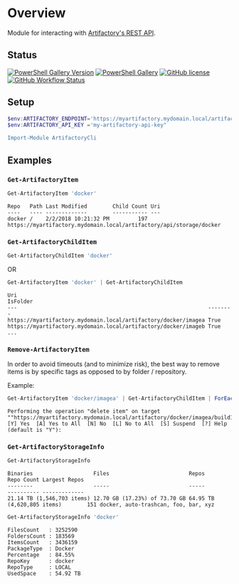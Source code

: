 # Overview

Module for interacting with [Artifactory's REST API](https://www.jfrog.com/confluence/display/JFROG/Artifactory+REST+API#ArtifactoryRESTAPI-DeleteItemFromTrashCan).

## Status

[![PowerShell Gallery Version](https://img.shields.io/powershellgallery/v/ArtifactoryCli)](https://www.powershellgallery.com/packages/ArtifactoryCli)
[![PowerShell Gallery](https://img.shields.io/powershellgallery/dt/ArtifactoryCli?color=green)](https://www.powershellgallery.com/packages/ArtifactoryCli)
[![GitHub license](https://img.shields.io/github/license/chris-peterson/pwsh-artifactory.svg)](LICENSE)
[![GitHub Workflow Status](https://img.shields.io/github/actions/workflow/status/chris-peterson/pwsh-artifactory/deploy.yml?branch=main&label=ci)](https://github.com/chris-peterson/pwsh-artifactory/actions/workflows/deploy.yml)


## Setup

```powershell
$env:ARTIFACTORY_ENDPOINT='https://myartifactory.mydomain.local/artifactory'
$env:ARTIFACTORY_API_KEY ='my-artifactory-api-key"

Import-Module ArtifactoryCli
```

## Examples

### `Get-ArtifactoryItem`

```powershell
Get-ArtifactoryItem 'docker'
```
```text
Repo   Path Last Modified        Child Count Uri
----   ---- -------------        ----------- ---
docker /    2/2/2018 10:21:32 PM         197 https://myartifactory.mydomain.local/artifactory/api/storage/docker
```

### `Get-ArtifactoryChildItem`

```powershell
Get-ArtifactoryChildItem 'docker'
```
OR
```powershell
Get-ArtifactoryItem 'docker' | Get-ArtifactoryChildItem
```
```text
Uri                                                            IsFolder
---                                                            --------
https://myartifactory.mydomain.local/artifactory/docker/imagea True
https://myartifactory.mydomain.local/artifactory/docker/imageb True
...
```

### `Remove-ArtifactoryItem`

In order to avoid timeouts (and to minimize risk), the best way to remove items is by specific tags as opposed to by folder / repository.

Example:

```powershell
Get-ArtifactoryItem 'docker/imagea' | Get-ArtifactoryChildItem | ForEach-Object { $_ | Remove-ArtifactoryItem -Confirm }
```
```text
Performing the operation "delete item" on target
""https://myartifactory.mydomain.local/artifactory/docker/imagea/build123456".
[Y] Yes  [A] Yes to All  [N] No  [L] No to All  [S] Suspend  [?] Help
(default is "Y"):
```

### `Get-ArtifactoryStorageInfo`

```powershell
Get-ArtifactoryStorageInfo
```
```text
Binaries                   Files                         Repos                      Repo Count Largest Repos
--------                   -----                         -----                      ---------- -------------
21.14 TB (1,546,703 items) 12.70 GB (17.23%) of 73.70 GB 64.95 TB (4,620,805 items)        151 docker, auto-trashcan, foo, bar, xyz
```

```powershell
Get-ArtifactoryStorageInfo 'docker'
```
```text
FilesCount   : 3252590
FoldersCount : 183569
ItemsCount   : 3436159
PackageType  : Docker
Percentage   : 84.55%
RepoKey      : docker
RepoType     : LOCAL
UsedSpace    : 54.92 TB
```
